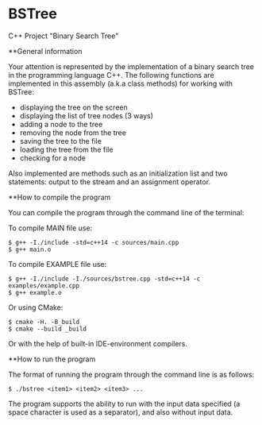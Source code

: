 # BSTree
C++ Project "Binary Search Tree"

**General information

Your attention is represented by the implementation of a binary search tree in the programming language C++. The following functions are implemented in this assembly (a.k.a class methods) for working with BSTree: 

- displaying the tree on the screen
- displaying the list of tree nodes (3 ways)
- adding a node to the tree
- removing the node from the tree 
- saving the tree to the file
- loading the tree from the file
- checking for a node

Also implemented are methods such as an initialization list and two statements: output to the stream and an assignment operator.

**How to compile the program

You can compile the program through the command line of the terminal:

To compile MAIN file use:
```ShellSession
$ g++ -I./include -std=c++14 -c sources/main.cpp
$ g++ main.o
```
To compile EXAMPLE file use:
```ShellSession
$ g++ -I./include -I./sources/bstree.cpp -std=c++14 -c examples/example.cpp
$ g++ example.o
```
Or using CMake:
```ShellSession
$ cmake -H. -B_build
$ cmake --build _build
```
Or with the help of built-in IDE-environment compilers.

**How to run the program

The format of running the program through the command line is as follows:
```ShellSession
$ ./bstree <item1> <item2> <item3> ...
```
The program supports the ability to run with the input data specified (a space character is used as a separator), and also without input data.
